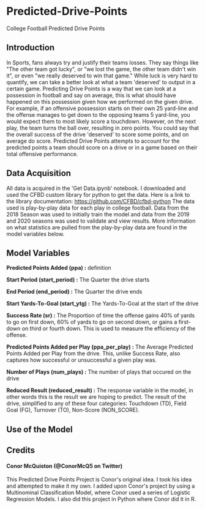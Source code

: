 # Predicted-Drive-Points
College Football Predicted Drive Points


## Introduction
In Sports, fans always try and justify their teams losses. They say things like "The other team got lucky", or "we lost the game, the other team didn't win it", or even "we really deserved to win that game." While luck is very hard to quantify, we can take a better look at what a team 'deserved' to output in a certain game. Predicting Drive Points is a way that we can look at a possession in football and say on average, this is what should have happened on this possession given how we performed on the given drive. For example, if an offensive possession starts on their own 25 yard-line and the offense manages to get down to the opposing teams 5 yard-line, you would expect them to most likely score a touchdown. However, on the next play, the team turns the ball over, resulting in zero points. You could say that the overall success of the drive 'deserved' to score some points, and on average do score. Predicted Drive Points attempts to account for the predicted points a team should score on a drive or in a game based on their total offensive performance.


## Data Acquisition
All data is acquired in the 'Get Data.ipynb' notebook. I downloaded and used the CFBD custom library for python to get the data. Here is a link to the library documentation: https://github.com/CFBD/cfbd-python
The data used is play-by-play data for each play in college football. Data from the 2018 Season was used to initially train the model and data from the 2019 and 2020 seasons was used to validate and view results. More information on what statistics are pulled from the play-by-play data are found in the model variables below. 


## Model Variables
**Predicted Points Added (ppa)
:** definition

**Start Period (start_period)
:** The Quarter the drive starts

**End Period (end_period)
:** The Quarter the drive ends

**Start Yards-To-Goal (start_ytg)
:** The Yards-To-Goal at the start of the drive

**Success Rate (sr)
:** The Proportion of time the offense gains 40% of yards to go on first down, 60% of yards to go on second down, or gains a first-down on third or fourth down. This is used to measure the efficiency of the offense.

**Predicted Points Added per Play (ppa_per_play)
:** The Average Predicted Points Added per Play from the drive. This, unlike Success Rate, also captures how successful or unsuccessful a given play was.

**Number of Plays (num_plays)
:** The number of plays that occured on the drive

**Reduced Result (reduced_result)
:** The response variable in the model, in other words this is the result we are hoping to predict. The result of the drive, simplified to any of these four categories: Touchdown (TD), Field Goal (FG), Turnover (TO), Non-Score (NON_SCORE). 


## Use of the Model



## Credits
#### Conor McQuiston (@ConorMcQ5 on Twitter)
This Predicted Drive Points Project is Conor's original idea. I took his idea and attempted to make it my own. I added upon Conor's project by using a Multinominal Classification Model, where Conor used a series of Logistic Regression Models. I also did this project in Python where Conor did it in R.


